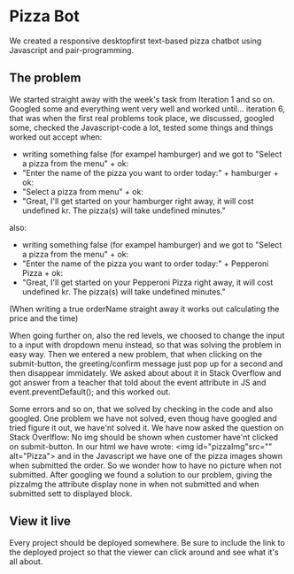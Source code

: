 # Pizza Bot

We created a responsive desktopfirst text-based pizza chatbot using Javascript and pair-programming. 

## The problem
 
We started straight away with the week's task from Iteration 1 and so on. 
Googled some and everything went very well and worked until... iteration 6,
that was when the first real problems took place, we discussed, googled some, 
checked the Javascript-code a lot, tested some things and things worked out accept when:

- writing something false (for exampel hamburger) and we got to "Select a pizza from the menu" + ok:
- "Enter the name of the pizza you want to order today:" + hamburger + ok:
- "Select a pizza from menu" + ok:
- "Great, I'll get started on your hamburger right away, it will cost undefined kr. The pizza(s) will take undefined minutes."

also:
- writing something false (for exampel hamburger) and we got to "Select a pizza from the menu" + ok:
- "Enter the name of the pizza you want to order today:" + Pepperoni Pizza + ok:
- "Great, I'll get started on your Pepperoni Pizza right away, it will cost undefined kr. The pizza(s) will take undefined minutes."

(When writing a true orderName straight away it works out calculating the price and the time)

When going further on, also the red levels, we choosed to change the input to a input with dropdown menu instead, 
so that was solving the problem in easy way. 
Then we entered a new problem, that when clicking on the submit-button, the greeting/confirm message just pop up for a second and then
disappear immidately. We asked about about it in Stack Overflow and got answer from a teacher that told about the event attribute
in JS and event.preventDefault();
and this worked out.

Some errors and so on, that we solved by checking in the code and also googled. One problem we have not solved, 
even thoug have googled and tried figure it out, we have'nt solved it. We have now asked the question on Stack Overlflow:
No img should be shown when customer have'nt clicked on submit-button. In our html we have wrote: 
<img id="pizzaImg"src="" alt="Pizza"> and in the Javascript we have one of the pizza images shown when submitted the order. 
So we wonder how to have no picture when not submitted. 
After googling we found a solution to our problem, giving the pizzaImg the attribute display none in when not submitted and when submitted sett to displayed block.


## View it live

Every project should be deployed somewhere. Be sure to include the link to the deployed project so that the viewer can click around and see what it's all about.
